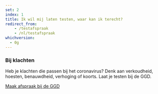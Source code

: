 ```yaml
---
set: 2
index: 1
title: Ik wil mij laten testen, waar kan ik terecht?
redirect_from:
    - /testafspraak
    - /nl/testafspraak
whichversion:
  - 0g
---
```

### Bij klachten
Heb je klachten die passen bij het coronavirus? Denk aan verkoudheid, hoesten, benauwdheid, verhoging of koorts. Laat je testen bij de GGD. 

<a href="https://www.coronatest.nl" class="btn btn--cta" rel="noopener noreferrer" target="_blank">Maak afspraak<span class="screen-reader-text"> bij de GGD</span></a>
